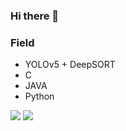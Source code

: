 ### Hi there 👋


### Field
- YOLOv5 + DeepSORT
- C
- JAVA
- Python

<img src="https://img.shields.io/badge/#FFC0CB?style=for-the-badge&logo=#00FFFF&logoColor=#FFFFFF"/>
<img src="https://img.shields.io/badge/YOLO-#FFC0CB?style=for-the-badge&logo=YOLO&logoColor=black">
